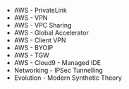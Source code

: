 *   AWS - PrivateLink
*   AWS - VPN
*   AWS - VPC Sharing
*   AWS - Global Accelerator
*   AWS - Client VPN
*   AWS - BYOIP
*   AWS - TGW
*   AWS - Cloud9 - Managed IDE
*   Networking - IPSec Tunnelling
*   Evolution - Modern Synthetic Theory